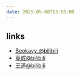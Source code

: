 ```yaml
---
date: 2025-05-08T13:58:00
---
```


## links

- [Beokayy_@bilibili](https://space.bilibili.com/16113747)
- [竟成@bilibili](https://space.bilibili.com/1048826059/)
- [王道@bilibili](https://space.bilibili.com/95228778)

